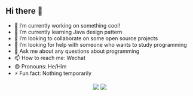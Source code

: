 ## Hi there 👋

- 🔭 I’m currently working on something cool!
- 🌱 I’m currently learning Java design pattern
- 👯 I’m looking to collaborate on some open source projects
- 🤔 I’m looking for help with someone who wants to study programming
- 💬 Ask me about any questions about programming
- 📫 How to reach me: Wechat
- 😄 Pronouns: He/Him
- ⚡ Fun fact: Nothing temporarily

<p align = "center">
  <img src = "https://github-readme-stats.vercel.app/api?username=archiecheng&count_private=true&show_icons=true&theme=ambient_gradient&line_height=20">
  <img src = "https://github-readme-stats.vercel.app/api/top-langs/?username=archiecheng&theme=ambient_gradient&layout=compact&line_height=27">
</p>
